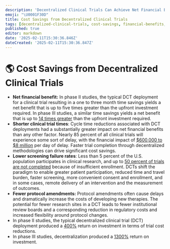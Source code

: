 ```yaml
---
description: 'Decentralized Clinical Trials Can Achieve Net Financial Benefits of 5X to 14X, Due to Reduced Trial Timelines and Other Factors'
emoji: "\U0001F30D"
title: Cost Savings from Decentralized Clinical Trials
tags: [decentralized-clinical-trials, cost-savings, financial-benefits, trial-timelines]
published: true
editor: markdown
date: '2025-02-11T15:30:36.846Z'
dateCreated: '2025-02-11T15:30:36.847Z'
---
```


# 🌎 Cost Savings from Decentralized Clinical Trials

* **Net financial benefit:** In phase II studies, the typical DCT deployment for a clinical trial resulting in a one to three month time savings yields a net benefit that is up to five times greater than the upfront investment required. In phase III studies, a similar time savings yields a net benefit that is up to [14 times greater](https://www.businesswire.com/news/home/20220113005740/en/New-Study-Decentralized-Clinical-Trials-Can-Achieve-Net-Financial-Benefits-of-5X-to-14X-Due-to-Reduced-Trial-Timelines-and-Other-Factors) than the upfront investment required.
* **Shorter clinical trial times**: Cycle time reductions associated with DCT deployments had a substantially greater impact on net financial benefits than any other factor. Nearly 85 percent of all clinical trials will experience some sort of delay, with the financial impact of [$600,000 to $8 million](https://www.businesswire.com/news/home/20220113005740/en/New-Study-Decentralized-Clinical-Trials-Can-Achieve-Net-Financial-Benefits-of-5X-to-14X-Due-to-Reduced-Trial-Timelines-and-Other-Factors) per day of delay. Faster trial completion through decentralized methodologies can drive significant cost savings.
* **Lower screening failure rates**: Less than 5 percent of the U.S. population participates in clinical research, and up to [50 percent of trials are not completed](https://www.businesswire.com/news/home/20220113005740/en/New-Study-Decentralized-Clinical-Trials-Can-Achieve-Net-Financial-Benefits-of-5X-to-14X-Due-to-Reduced-Trial-Timelines-and-Other-Factors) because of insufficient enrollment. DCTs shift the paradigm to enable greater patient participation, reduced time and travel burden, faster screening, more convenient consent and enrollment, and in some cases, remote delivery of an intervention and the measurement of outcomes.
* **Fewer protocol amendments:** Protocol amendments often cause delays and dramatically increase the costs of developing new therapies. The potential for fewer research sites in a DCT leads to fewer institutional review boards and a corresponding reduction in regulatory costs and increased flexibility around protocol changes.
* In phase II studies, the typical decentralized clinical trial (DCT) deployment produced a [400%](https://github.com/cure-dao/docs/blob/main/assets/financial-benefits-of-decentralized-trials.pdf) return on investment in terms of trial cost reductions.
* In phase III studies, decentralization produced a [1300%](https://github.com/cure-dao/docs/blob/main/assets/financial-benefits-of-decentralized-trials.pdf) return on investment.
